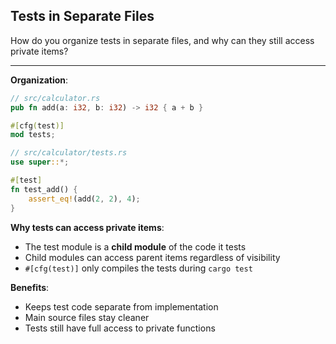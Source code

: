 ## Tests in Separate Files

How do you organize tests in separate files, and why can they still access private items?

---

**Organization**:
```rust
// src/calculator.rs
pub fn add(a: i32, b: i32) -> i32 { a + b }

#[cfg(test)]
mod tests;

// src/calculator/tests.rs
use super::*;

#[test]
fn test_add() {
    assert_eq!(add(2, 2), 4);
}
```

**Why tests can access private items**:
- The test module is a **child module** of the code it tests
- Child modules can access parent items regardless of visibility
- `#[cfg(test)]` only compiles the tests during `cargo test`

**Benefits**:
- Keeps test code separate from implementation
- Main source files stay cleaner
- Tests still have full access to private functions

